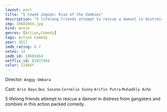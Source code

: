```yaml
---
layout: post
title: "5 Cowok Jagoan: Rise of the Zombies"
description: "5 lifelong friends attempt to rescue a damsel in distress from gangsters and zombies in this action packed comedy..."
img: 10681664.jpg
kind: movie
genres: [Action,Comedy]
tags: Action Comedy 
year: 2017
imdb_rating: 6.7
votes: 14
imdb_id: 10681664
netflix_id: 81037984
color: 114b5f
---
```

Director: `Anggy Umbara`  

Cast: `Ario Bayu` `Dwi Sasono` `Cornelio Sunny` `Arifin Putra` `Muhadkly Acho` 

5 lifelong friends attempt to rescue a damsel in distress from gangsters and zombies in this action packed comedy.